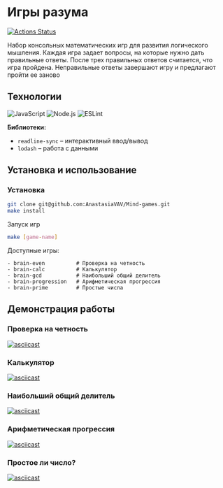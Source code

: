 # Игры разума
[![Actions Status](https://github.com/AnastasiaVAV/frontend-project-44/actions/workflows/hexlet-check.yml/badge.svg)](https://github.com/AnastasiaVAV/frontend-project-44/actions)

Набор консольных математических игр для развития логического мышления. Каждая игра задает вопросы, на которые нужно дать правильные ответы. После трех правильных ответов считается, что игра пройдена. Неправильные ответы завершают игру и предлагают пройти ее заново

## Технологии
![JavaScript](https://img.shields.io/badge/javascript-%23323330.svg?style=for-the-badge&logo=javascript&logoColor=%23F7DF1E)
![Node.js](https://img.shields.io/badge/node.js-6DA55F?style=for-the-badge&logo=node.js&logoColor=white)
![ESLint](https://img.shields.io/badge/ESLint-4B3263?style=for-the-badge&logo=eslint&logoColor=white)

**Библиотеки:**
- `readline-sync` – интерактивный ввод/вывод
- `lodash` –  работа с данными

## Установка и использование

### Установка
```bash
git clone git@github.com:AnastasiaVAV/Mind-games.git
make install
```
Запуск игр
```bash
make [game-name]
``` 
Доступные игры:
```
- brain-even          # Проверка на четность
- brain-calc          # Калькулятор
- brain-gcd           # Наибольший общий делитель
- brain-progression   # Арифметическая прогрессия
- brain-prime         # Простые числа
```
## Демонстрация работы
### Проверка на четность
[![asciicast](https://asciinema.org/a/g6Q9Zzg7G2RnNA7uDfsrjqKLO.svg)](https://asciinema.org/a/g6Q9Zzg7G2RnNA7uDfsrjqKLO)

### Калькулятор
[![asciicast](https://asciinema.org/a/cVND2NpNhChHNIBo6esyJEX8I.svg)](https://asciinema.org/a/cVND2NpNhChHNIBo6esyJEX8I)

### Наибольший общий делитель
[![asciicast](https://asciinema.org/a/8M5XGrnRZXIGoxgry4Ngj1HhV.svg)](https://asciinema.org/a/8M5XGrnRZXIGoxgry4Ngj1HhV)

### Арифметическая прогрессия
[![asciicast](https://asciinema.org/a/hPcFYK7RWsVrjMrwrm8v2rz3A.svg)](https://asciinema.org/a/hPcFYK7RWsVrjMrwrm8v2rz3A)

### Простое ли число?
[![asciicast](https://asciinema.org/a/TXMNlYjebYuEjeUHv5W3A7T8I.svg)](https://asciinema.org/a/TXMNlYjebYuEjeUHv5W3A7T8I)
